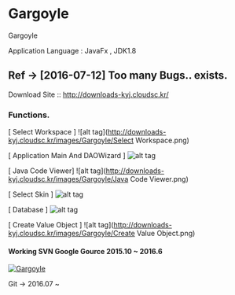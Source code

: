# Gargoyle
Gargoyle


Application Language : JavaFx , JDK1.8



## Ref -> [2016-07-12] Too many Bugs.. exists.


Download Site :: http://downloads-kyj.cloudsc.kr/



### Functions.

[ Select Workspace ]
![alt tag](http://downloads-kyj.cloudsc.kr/images/Gargoyle/Select Workspace.png)

[ Application Main And DAOWizard ]
![alt tag](http://downloads-kyj.cloudsc.kr/images/Gargoyle/MainBoard.png)

[ Java Code Viewer]
![alt tag](http://downloads-kyj.cloudsc.kr/images/Gargoyle/Java Code Viewer.png)


[ Select Skin ]
![alt tag](http://downloads-kyj.cloudsc.kr/images/Gargoyle/Skins.png)

[ Database ]
![alt tag](http://downloads-kyj.cloudsc.kr/images/Gargoyle/database.png)

[ Create Value Object ]
![alt tag](http://downloads-kyj.cloudsc.kr/images/Gargoyle/Create Value Object.png)







#### Working SVN Google Gource 2015.10 ~ 2016.6

[![Gargoyle](http://downloads-kyj.cloudsc.kr/images/Gargoyle/Gargoyle_Gource.png)](https://youtu.be/iaYnZt66nSU " Watch")


Git -> 2016.07 ~
